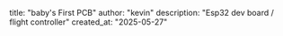 title: "baby's First PCB"
author: "kevin"
description: "Esp32 dev board / flight controller"
created_at: "2025-05-27"
